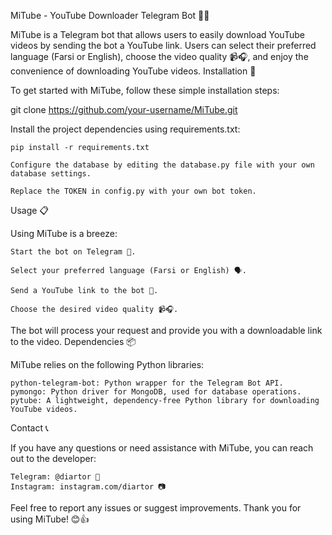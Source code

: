 MiTube - YouTube Downloader Telegram Bot 🎥🤖

MiTube is a Telegram bot that allows users to easily download YouTube videos by sending the bot a YouTube link. Users can select their preferred language (Farsi or English), choose the video quality 📹🎧, and enjoy the convenience of downloading YouTube videos.
Installation 🚀

To get started with MiTube, follow these simple installation steps:

git clone https://github.com/your-username/MiTube.git

Install the project dependencies using requirements.txt:

    pip install -r requirements.txt

    Configure the database by editing the database.py file with your own database settings.

    Replace the TOKEN in config.py with your own bot token.

Usage 📋

Using MiTube is a breeze:

    Start the bot on Telegram 🚀.

    Select your preferred language (Farsi or English) 🗣️.

    Send a YouTube link to the bot 📨.

    Choose the desired video quality 📹🎧.

The bot will process your request and provide you with a downloadable link to the video.
Dependencies 📦

MiTube relies on the following Python libraries:

    python-telegram-bot: Python wrapper for the Telegram Bot API.
    pymongo: Python driver for MongoDB, used for database operations.
    pytube: A lightweight, dependency-free Python library for downloading YouTube videos.

Contact 📞

If you have any questions or need assistance with MiTube, you can reach out to the developer:

    Telegram: @diartor 💬
    Instagram: instagram.com/diartor 📷

Feel free to report any issues or suggest improvements. Thank you for using MiTube! 😊👍
